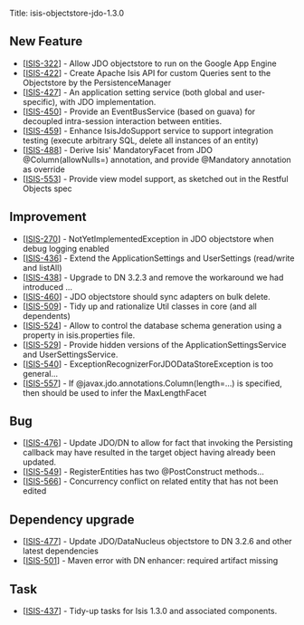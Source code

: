 Title: isis-objectstore-jdo-1.3.0
                               

<h2>        New Feature
</h2>
<ul>
<li>[<a href='https://issues.apache.org/jira/browse/ISIS-322'>ISIS-322</a>] -         Allow JDO objectstore to run on the Google App Engine
</li>
<li>[<a href='https://issues.apache.org/jira/browse/ISIS-422'>ISIS-422</a>] -         Create Apache Isis API for custom Queries sent to the Objectstore by the PersistenceManager
</li>
<li>[<a href='https://issues.apache.org/jira/browse/ISIS-427'>ISIS-427</a>] -         An application setting service (both global and user-specific), with JDO implementation.
</li>
<li>[<a href='https://issues.apache.org/jira/browse/ISIS-450'>ISIS-450</a>] -         Provide an EventBusService (based on guava) for decoupled intra-session interaction between entities.
</li>
<li>[<a href='https://issues.apache.org/jira/browse/ISIS-459'>ISIS-459</a>] -         Enhance IsisJdoSupport service to support integration testing (execute arbitrary SQL, delete all instances of an entity)
</li>
<li>[<a href='https://issues.apache.org/jira/browse/ISIS-488'>ISIS-488</a>] -         Derive Isis&#39; MandatoryFacet from JDO @Column(allowNulls=) annotation, and provide @Mandatory annotation as override
</li>
<li>[<a href='https://issues.apache.org/jira/browse/ISIS-553'>ISIS-553</a>] -         Provide view model support, as sketched out in the Restful Objects spec
</li>
</ul>
                    

<h2>        Improvement
</h2>
<ul>
<li>[<a href='https://issues.apache.org/jira/browse/ISIS-270'>ISIS-270</a>] -         NotYetImplementedException in JDO objectstore when debug logging enabled
</li>
<li>[<a href='https://issues.apache.org/jira/browse/ISIS-436'>ISIS-436</a>] -         Extend the ApplicationSettings and UserSettings (read/write and listAll)
</li>
<li>[<a href='https://issues.apache.org/jira/browse/ISIS-438'>ISIS-438</a>] -         Upgrade to DN 3.2.3 and remove the workaround we had introduced ...
</li>
<li>[<a href='https://issues.apache.org/jira/browse/ISIS-460'>ISIS-460</a>] -         JDO objectstore should sync adapters on bulk delete.
</li>
<li>[<a href='https://issues.apache.org/jira/browse/ISIS-509'>ISIS-509</a>] -         Tidy up and rationalize Util classes in core (and all dependents)
</li>
<li>[<a href='https://issues.apache.org/jira/browse/ISIS-524'>ISIS-524</a>] -         Allow to control the database schema generation using a property in isis.properties file. 
</li>
<li>[<a href='https://issues.apache.org/jira/browse/ISIS-529'>ISIS-529</a>] -         Provide hidden versions of the ApplicationSettingsService and UserSettingsService.
</li>
<li>[<a href='https://issues.apache.org/jira/browse/ISIS-540'>ISIS-540</a>] -         ExceptionRecognizerForJDODataStoreException is too general...
</li>
<li>[<a href='https://issues.apache.org/jira/browse/ISIS-557'>ISIS-557</a>] -         If @javax.jdo.annotations.Column(length=...) is specified, then should be used to infer the MaxLengthFacet
</li>
</ul>
    
<h2>        Bug
</h2>
<ul>
<li>[<a href='https://issues.apache.org/jira/browse/ISIS-476'>ISIS-476</a>] -         Update JDO/DN to allow for fact that invoking the Persisting callback may have resulted in the target object having already been updated.
</li>
<li>[<a href='https://issues.apache.org/jira/browse/ISIS-549'>ISIS-549</a>] -         RegisterEntities has two @PostConstruct methods...
</li>
<li>[<a href='https://issues.apache.org/jira/browse/ISIS-566'>ISIS-566</a>] -         Concurrency conflict on related entity that has not been edited
</li>
</ul>
    
<h2>        Dependency upgrade
</h2>
<ul>
<li>[<a href='https://issues.apache.org/jira/browse/ISIS-477'>ISIS-477</a>] -         Update JDO/DataNucleus objectstore to DN 3.2.6 and other latest dependencies
</li>
<li>[<a href='https://issues.apache.org/jira/browse/ISIS-501'>ISIS-501</a>] -         Maven error with DN enhancer: required artifact missing
</li>
</ul>
            

    
<h2>        Task
</h2>
<ul>
<li>[<a href='https://issues.apache.org/jira/browse/ISIS-437'>ISIS-437</a>] -         Tidy-up tasks for Isis 1.3.0 and associated components.
</li>
</ul>
                    
